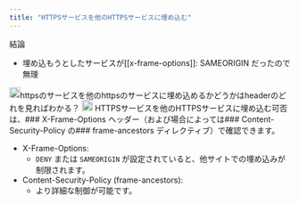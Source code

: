 ```yaml
---
title: "HTTPSサービスを他のHTTPSサービスに埋め込む"
---
```


結論
- 埋め込もうとしたサービスが[[x-frame-options]]: SAMEORIGIN だったので無理

<img src='https://scrapbox.io/api/pages/nishio/nishio/icon' alt='nishio.icon' height="19.5"/>httpsのサービスを他のhttpsのサービスに埋め込めるかどうかはheaderのどれを見ればわかる？
<img src='https://scrapbox.io/api/pages/nishio/o3-mini-high/icon' alt='o3-mini-high.icon' height="19.5"/>
HTTPSサービスを他のHTTPSサービスに埋め込む可否は、### X-Frame-Options
ヘッダー（および場合によっては### Content-Security-Policy
の### frame-ancestors
ディレクティブ）で確認できます。
- X-Frame-Options:
    - `DENY` または `SAMEORIGIN` が設定されていると、他サイトでの埋め込みが制限されます。
- Content-Security-Policy (frame-ancestors):
    - より詳細な制御が可能です。

